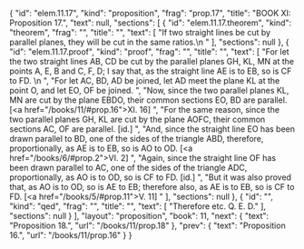 {
  "id": "elem.11.17",
  "kind": "proposition",
  "frag": "prop.17",
  "title": "BOOK XI: Proposition 17.",
  "text": null,
  "sections": [
    {
      "id": "elem.11.17.theorem",
      "kind": "theorem",
      "frag": "",
      "title": "",
      "text": [
        "If two straight lines be cut by parallel planes, they will be cut in the same ratios.\n      "
      ],
      "sections": null
    },
    {
      "id": "elem.11.17.proof",
      "kind": "proof",
      "frag": "",
      "title": "",
      "text": [
        "For let the two straight lines AB, CD be cut by the parallel planes GH, KL, MN at the points A, E, B and C, F, D; I say that, as the straight line AE is to EB, so is CF to FD. \n      ",
        "For let AC, BD, AD be joined, let AD meet the plane KL at the point O, and let EO, OF be joined. ",
        "Now, since the two parallel planes KL, MN are cut by the plane EBDO, their common sections EO, BD are parallel. [<a href=\"/books/11/#prop.16\">XI. 16</a>] ",
        "For the same reason, since the two parallel planes GH, KL are cut by the plane AOFC, their common sections AC, OF are parallel. [id.] ",
        "And, since the straight line EO has been drawn parallel to BD, one of the sides of the triangle ABD, therefore, proportionally, as AE is to EB, so is AO to OD. [<a href=\"/books/6/#prop.2\">VI. 2</a>] ",
        "Again, since the straight line OF has been drawn parallel to AC, one of the sides of the triangle ADC, proportionally, as AO is to OD, so is CF to FD. [id.] ",
        "But it was also proved that, as AO is to OD, so is AE to EB; therefore also, as AE is to EB, so is CF to FD. [<a href=\"/books/5/#prop.11\">V. 11</a>] "
      ],
      "sections": null
    },
    {
      "id": "",
      "kind": "qed",
      "frag": "",
      "title": "",
      "text": [
        "Therefore etc. Q. E. D."
      ],
      "sections": null
    }
  ],
  "layout": "proposition",
  "book": 11,
  "next": {
    "text": "Proposition 18.",
    "url": "/books/11/prop.18"
  },
  "prev": {
    "text": "Proposition 16.",
    "url": "/books/11/prop.16"
  }
}
